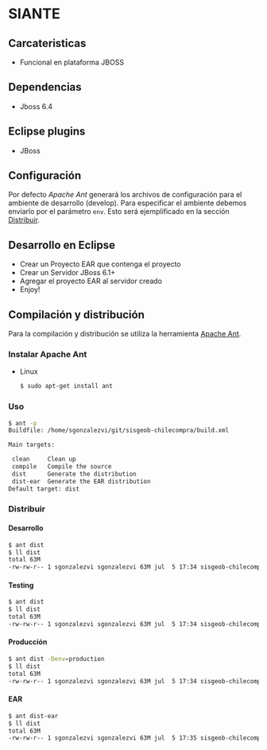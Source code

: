 # SIANTE

## Carcateristicas

- Funcional en plataforma JBOSS

## Dependencias

- Jboss 6.4

## Eclipse plugins

- JBoss

## Configuración

Por defecto *Apache Ant* generará los archivos de configuración para el ambiente de desarrollo (develop). Para especificar el ambiente debemos enviarlo por el parámetro `env`. Esto será ejemplificado en la sección [Distribuir](#Distribuir).

## Desarrollo en Eclipse

- Crear un Proyecto EAR que contenga el proyecto
- Crear un Servidor JBoss 6.1+
- Agregar el proyecto EAR al servidor creado
- Enjoy!

## Compilación y distribución

Para la compilación y distribución se utiliza la herramienta [Apache Ant](http://ant.apache.org/).

### Instalar Apache Ant

- Linux
   
   ```bash
   $ sudo apt-get install ant
   ```

### Uso

```bash
$ ant -p
Buildfile: /home/sgonzalezvi/git/sisgeob-chilecompra/build.xml

Main targets:

 clean     Clean up
 compile   Compile the source
 dist      Generate the distribution
 dist-ear  Generate the EAR distribution
Default target: dist

```

### Distribuir

#### Desarrollo

```bash
$ ant dist
$ ll dist 
total 63M
-rw-rw-r-- 1 sgonzalezvi sgonzalezvi 63M jul  5 17:34 sisgeob-chilecompra.war
```

#### Testing

```bash
$ ant dist
$ ll dist 
total 63M
-rw-rw-r-- 1 sgonzalezvi sgonzalezvi 63M jul  5 17:34 sisgeob-chilecompra.war
```

#### Producción

```bash
$ ant dist -Denv=production
$ ll dist 
total 63M
-rw-rw-r-- 1 sgonzalezvi sgonzalezvi 63M jul  5 17:34 sisgeob-chilecompra.war
```

#### EAR

```bash
$ ant dist-ear
$ ll dist 
total 63M
-rw-rw-r-- 1 sgonzalezvi sgonzalezvi 63M jul  5 17:35 sisgeob-chilecompra.ear
```
